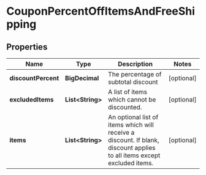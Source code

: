 

# CouponPercentOffItemsAndFreeShipping


## Properties

| Name | Type | Description | Notes |
|------------ | ------------- | ------------- | -------------|
|**discountPercent** | **BigDecimal** | The percentage of subtotal discount |  [optional] |
|**excludedItems** | **List&lt;String&gt;** | A list of items which cannot be discounted. |  [optional] |
|**items** | **List&lt;String&gt;** | An optional list of items which will receive a discount.  If blank, discount applies to all items except excluded items. |  [optional] |



